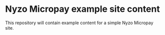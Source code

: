 # Nyzo Micropay example site content

This repository will contain example content for a simple Nyzo Micropay site.
